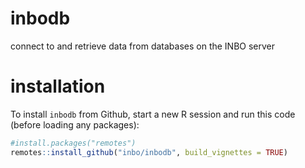 # inbodb
connect to and retrieve data from databases on the INBO server

# installation

To install `inbodb` from Github, start a new R session and run this code (before loading any packages):

```r
#install.packages("remotes")
remotes::install_github("inbo/inbodb", build_vignettes = TRUE)
```
